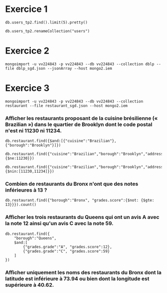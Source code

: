 ﻿# Exercice 1

```shell
db.users_tp2.find().limit(5).pretty()
```

```shell
db.users_tp2.renameCollection("users")
```

# Exercice 2

```shell
mongoimport -u vv224843 -p vv224843 --db vv224843 --collection dblp --file dblp_sgd.json --jsonArray --host mongo2.iem
```

# Exercice 3 

```shell
mongoimport -u vv224843 -p vv224843 --db vv224843 --collection restaurant --file restaurant_sgd.json --host mongo2.iem
```

### Afficher les restaurants proposant de la cuisine brésilienne (« Brazilian ») dans le quartier de Brooklyn dont le code postal n'est ni 11230 ni 11234.

```shell
db.restaurant.find({$and:[{"cuisine":"Brazilian"},{"borough":"Brooklyn"}]})
```

```shell
db.restaurant.find({"cuisine":"Brazilian","borough":"Brooklyn","address.zipcode":{$ne:11230}})
```

```shell
db.restaurant.find({"cuisine":"Brazilian","borough":"Brooklyn","address.zipcode":{$nin:[11230,11234]}})
```

### Combien de restaurants du Bronx n'ont que des notes inférieures à 13 ?

```shell
db.restaurant.find({"borough":"Bronx", "grades.score":{$not: {$gte: 13}}}).count()
```

### Afficher les trois restaurants du Queens qui ont un avis A avec la note 12 ainsi qu'un avis C avec la note 59.


```shell
db.restaurant.find({
    "borough":"Queens", 
    $and:[
        {"grades.grade":"A", "grades.score":12},
        {"grades.grade":"C", "grades.score":59}
    ]
})
```

### Afficher uniquement les noms des restaurants du Bronx dont la latitude est inférieure à 73.94 ou bien dont la longitude est supérieure à 40.62.